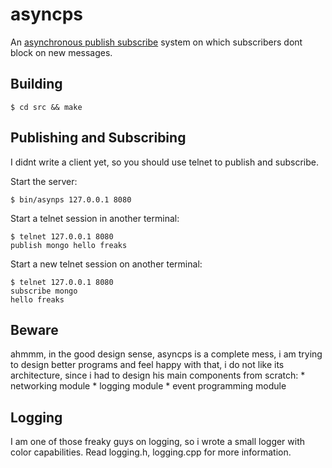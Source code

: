 asyncps
=======

An [asynchronous publish subscribe](http://en.wikipedia.org/wiki/Publish%E2%80%93subscribe_pattern) system on which subscribers dont block
on new messages.


## Building
    $ cd src && make


## Publishing and Subscribing
I didnt write a client yet, so
you should use telnet to publish and subscribe.

Start the server:

    $ bin/asynps 127.0.0.1 8080

Start a telnet session in another terminal:

    $ telnet 127.0.0.1 8080
    publish mongo hello freaks


Start a new telnet session on another terminal:

    $ telnet 127.0.0.1 8080
    subscribe mongo
    hello freaks

## Beware
ahmmm, in the good design sense, asyncps is a complete mess, i am
trying to design better programs and feel happy with that,
i do not like its architecture, since i had to design his main
components from scratch:
    * networking module
    * logging module
    * event programming module

## Logging
I am one of those freaky guys on logging, so i wrote
a small logger with color capabilities.
Read logging.h, logging.cpp
for more information.
